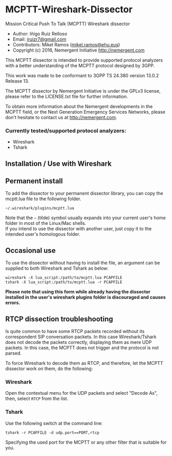 # MCPTT-Wireshark-Dissector
Mission Critical Push To Talk (MCPTT) Wireshark dissector

* Author: Iñigo Ruiz Relloso
* Email:  iruizr7@gmail.com
* Contributors: Mikel Ramos (mikel.ramos@ehu.eus)
* Copyright (c) 2016, Nemergent Initiative http://nemergent.com

This MCPTT dissector is intended to provide supported protocol analyzers with a
better understanding of the MCPTT protocol designed by 3GPP.

This work was made to be conformant to 3GPP TS 24.380 version 13.0.2 Release 13.

The MCPTT dissector by Nemergent Initiative is under the GPLv3 license, please
refer to the LICENSE.txt file for further information.

To obtain more information about the Nemergent developments in the MCPTT field,
or the Next Generation Emergency Services Networks, please don't hesitate to
contact us at http://nemergent.com.

### Currently tested/supported protocol analyzers:

* Wireshark
* Tshark

Installation / Use with Wireshark
---------------------------------

## Permanent install

To add the dissector to your permanent dissector library, you can copy the
mcptt.lua file to the following folder.  

    ~/.wireshark/plugins/mcptt.lua

Note that the `~` (tilde) symbol usually expands into your current user's home
folder in most of the Linux/Mac shells.  
If you intend to use the dissector with another user, just copy it to the
intended user's homologous folder.

## Occasional use

To use the dissector without having to install the file, an argument can be
supplied to both Wireshark and Tshark as below:

    wireshark -X lua_script:/path/to/mcptt.lua PCAPFILE
    tshark -X lua_script:/path/to/mcptt.lua -r PCAPFILE

**Please note that using this form while already having the dissector installed
in the user's wireshark plugins folder is discouraged and causes errors.**

## RTCP dissection troubleshooting

Is quite common to have some RTCP packets recorded without its correspondent
SIP conversation packets. In this case Wireshark/Tshark does not decode the
packets correctly, displaying them as mere UDP packets.
In this case, the MCPTT does not trigger and the protocol is not parsed.

To force Wireshark to decode them as RTCP, and therefore, let the MCPTT dissector
work on them, do the following:

### Wireshark

Open the contextual menu for the UDP packets and select "Decode As", then, select
`RTCP` from the list.

### Tshark

Use the following switch at the command line:

    tshark -r PCAPFILE -d udp.port==PORT,rtcp

Specifying the used port for the MCPTT or any other filter that is suitable
for you.

